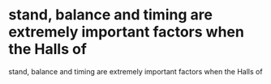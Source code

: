 # stand, balance and timing are extremely important factors when the Halls of

stand, balance and timing are extremely important factors when the Halls of